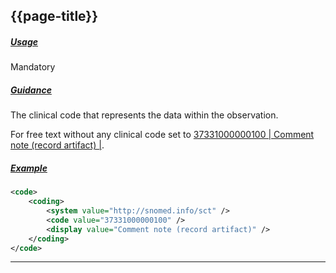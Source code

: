 ## {{page-title}}

<h5><ins>Usage</ins></h5>

<span class="mro-circle mandatory" title="Mandatory"></span> Mandatory


<h5><ins>Guidance</ins></h5>

The clinical code that represents the data within the observation.

For free text without any clinical code set to [37331000000100 | Comment note (record artifact) |](https://termbrowser.nhs.uk/?perspective=full&conceptId1=37331000000100).

<h5><ins>Example</ins></h5>

```xml
<code>
    <coding>
        <system value="http://snomed.info/sct" />
        <code value="37331000000100" />
        <display value="Comment note (record artifact)" />
    </coding>
</code>
```

---